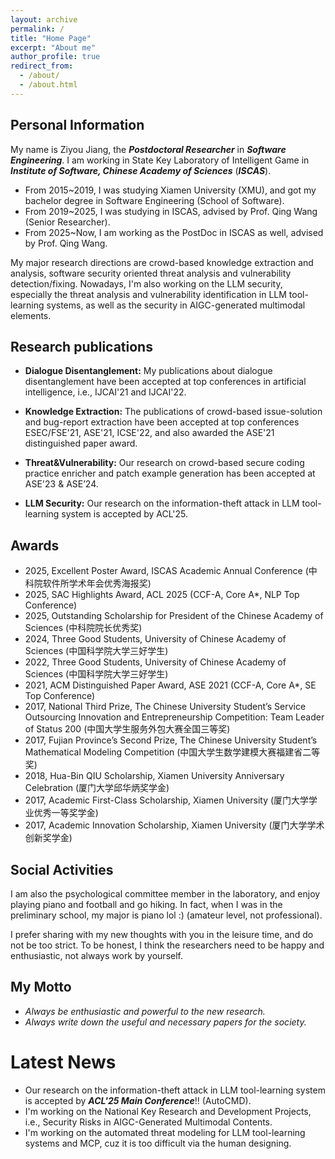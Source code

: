 ```yaml
---
layout: archive
permalink: /
title: "Home Page"
excerpt: "About me"
author_profile: true
redirect_from: 
  - /about/
  - /about.html
---
```

## Personal Information

My name is Ziyou Jiang, the **_Postdoctoral Researcher_** in **_Software Engineering_**. 
I am working in State Key Laboratory of Intelligent Game in **_Institute of Software, Chinese Academy of Sciences_** (**_ISCAS_**).
- From 2015~2019, I was studying Xiamen University (XMU), and got my bachelor degree in Software Engineering (School of Software).
- From 2019~2025, I was studying in ISCAS, advised by Prof. Qing Wang (Senior Researcher).
- From 2025~Now, I am working as the PostDoc in ISCAS as well, advised by Prof. Qing Wang.

My major research directions are crowd-based knowledge extraction and analysis, software security oriented threat analysis and vulnerability detection/fixing.
Nowadays, I'm also working on the LLM security, especially the threat analysis and vulnerability identification in LLM tool-learning systems, 
as well as the security in AIGC-generated multimodal elements.

## Research publications

- **Dialogue Disentanglement:** My publications about dialogue disentanglement have been accepted at top conferences in artificial intelligence, i.e., IJCAI'21 and IJCAI'22. 

- **Knowledge Extraction:** The publications of crowd-based issue-solution and bug-report extraction have been accepted at top conferences ESEC/FSE'21, ASE'21, ICSE'22, and also awarded the ASE'21 distinguished paper award. 

- **Threat&Vulnerability:** Our research on crowd-based secure coding practice enricher and patch example generation has been accepted at ASE'23 & ASE’24.

- **LLM Security:** Our research on the information-theft attack in LLM tool-learning system is accepted by ACL'25.

## Awards

- 2025, Excellent Poster Award, ISCAS Academic Annual Conference (中科院软件所学术年会优秀海报奖)
- 2025, SAC Highlights Award, ACL 2025 (CCF-A, Core A*, NLP Top Conference)
- 2025, Outstanding Scholarship for President of the Chinese Academy of Sciences (中科院院长优秀奖)
- 2024, Three Good Students, University of Chinese Academy of Sciences (中国科学院大学三好学生)
- 2022, Three Good Students, University of Chinese Academy of Sciences (中国科学院大学三好学生)
- 2021, ACM Distinguished Paper Award, ASE 2021 (CCF-A, Core A*, SE Top Conference)
- 2017, National Third Prize, The Chinese University Student’s Service Outsourcing Innovation and Entrepreneurship Competition: Team Leader of Status 200 (中国大学生服务外包大赛全国三等奖)
- 2017, Fujian Province’s Second Prize, The Chinese University Student’s Mathematical Modeling Competition (中国大学生数学建模大赛福建省二等奖)
- 2018, Hua-Bin QIU Scholarship, Xiamen University Anniversary Celebration (厦门大学邱华炳奖学金)
- 2017, Academic First-Class Scholarship, Xiamen University (厦门大学学业优秀一等奖学金)
- 2017, Academic Innovation Scholarship, Xiamen University (厦门大学学术创新奖学金)

## Social Activities

I am also the psychological committee member in the laboratory, and enjoy playing piano and football and go hiking.
In fact, when I was in the preliminary school, my major is piano lol :) (amateur level, not professional).

I prefer sharing with my new thoughts with you in the leisure time, and do not be too strict.
To be honest, I think the researchers need to be happy and enthusiastic, not always work by yourself.

## My Motto

- _Always be enthusiastic and powerful to the new research._ 
- _Always write down the useful and necessary papers for the society._

Latest News
======
- Our research on the information-theft attack in LLM tool-learning system is accepted by **_ACL'25 Main Conference_**!! (AutoCMD).
- I'm working on the National Key Research and Development Projects, i.e., Security Risks in AIGC-Generated Multimodal Contents.
- I'm working on the automated threat modeling for LLM tool-learning systems and MCP, cuz it is too difficult via the human designing.
